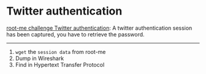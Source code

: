 # Twitter authentication

[root-me challenge Twitter authentication](https://www.root-me.org/en/Challenges/Network/Twitter-authentication-101): A twitter authentication session has been captured, you have to retrieve the password.

----

1. `wget` the `session data` from root-me
2. Dump in Wireshark
3. Find in Hypertext Transfer Protocol
